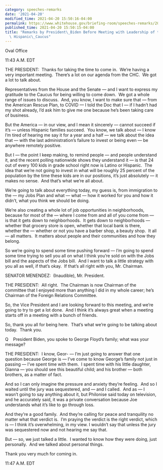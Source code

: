 ```yaml
---
category: speeches-remarks
date: '2021-04-20'
modified_time: 2021-04-20 15:50:16-04:00
permalink: https://www.whitehouse.gov/briefing-room/speeches-remarks/2021/04/20/remarks-by-president-biden-before-meeting-with-leadership-of-the-congressional-hispanic-caucus/
published_time: 2021-04-20 15:50:15-04:00
title: "Remarks by President\_Biden Before Meeting with Leadership of the Congressional\
  \ Hispanic\_Caucus"
---
```

 
Oval Office

11:43 A.M. EDT  
  
THE PRESIDENT:  Thanks for taking the time to come in.  We’re having a
very important meeting.  There’s a lot on our agenda from the CHC.  We
got a lot to talk about.   
  
Representatives from the House and the Senate — and I want to express my
gratitude to the Caucus for being willing to come down.  We got a whole
range of issues to discuss.  And, you know, I want to make sure that —
from the American Rescue Plan, to COVID — I told the Doc that I — if I
hadn’t had my shot already, I’d ask him to give me one because he’s been
taking care of business.   
  
But the America — in our view, and I mean it sincerely — cannot succeed
if it’s — unless Hispanic families succeed.  You know, we talk about — I
know I’m tired of hearing me say it for a year and a half — we talk
about the idea that — with the last administration’s failure to invest
or being even — be anywhere remotely positive.  
  
But I — the point I keep making, to remind people — and people
understand it, and the recent polling nationwide shows they understand
it — is that 24 out of every 100 kids in grade school right now is
Latino or Hispanic.  The idea that we’re not going to invest in what
will be roughly 25 percent of the population by the time these kids are
in our positions, it’s just absolutely — it makes no sense.  And that’s
what we’re all about.   
  
We’re going to talk about everything today, my guess is, from
immigration to the — my Jobs Plan and what — what — how it worked for
you and how it didn’t, what you think we should be doing.   
  
We’re also creating a whole lot of job opportunities in neighborhoods,
because for most of the — where I come from and all of you come from —
is that it gets down to neighborhoods.  It gets down to neighborhoods —
whether that grocery store is open, whether that local bank is there,
whether the — whether or not you have a barber shop, a beauty shop.  It
all — all matters.  It matters about people and their communities and
how they belong.   
  
So we’re going to spend some time pushing forward — I’m going to spend
some time trying to sell you all on what I think you’re sold on with the
Jobs bill and the aspects of the Jobs bill.  And I want to talk a little
strategy with you all as well, if that’s okay.  If that’s all right with
you, Mr. Chairman.  
  
SENATOR MENENDEZ:  (Inaudible), Mr. President.  
  
THE PRESIDENT:  All right.  The Chairman is now Chairman of the
committee that I enjoyed more than anything I did in my whole career;
he’s Chairman of the Foreign Relations Committee.  
  
So, the Vice President and I are looking forward to this meeting, and
we’re going to try to get a lot done.  And I think it’s always great
when a meeting starts off in a meeting with a bunch of friends.   
  
So, thank you all for being here.  That’s what we’re going to be talking
about today.  Thank you.  
  
Q    President Biden, you spoke to George Floyd’s family; what was your
message?  
  
THE PRESIDENT:  I know, Geor- — I’m just going to answer that one
question because George is — I’ve come to know George’s family not just
in passing — I’ve spent time with them.  I spent time with his little
daughter, Gianna — you should see this beautiful child; and his brother
— both brothers, as a matter of fact.  
  
And so I can only imagine the pressure and anxiety they’re feeling.  And
so I waited until the jury was sequestered, and — and I called.  And as
— I wasn’t going to say anything about it, but Philonise said today on
television, and he accurately said, it was a private conversation
because Joe understands what it’s like to go through loss.  
  
And they’re a good family.  And they’re calling for peace and
tranquility no matter what that verdict is.  I’m praying the verdict is
the right verdict, which is — I think it’s overwhelming, in my view. I
wouldn’t say that unless the jury was sequestered now and not hearing me
say that.   
  
But — so, we just talked a little.  I wanted to know how they were
doing, just personally.  And we talked about personal things.  
  
Thank you very much for coming in.  
  
11:47 A.M. EDT
